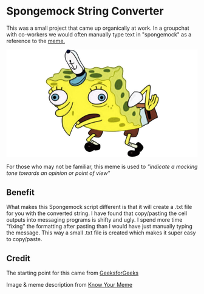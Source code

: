 
# Spongemock String Converter

This was a small project that came up organically at work. In a groupchat with co-workers we would often manually type text in "spongemock" as a reference to the [meme.](https://knowyourmeme.com/memes/mocking-spongebob)

![Alt text](https://github.com/rreichhard/spongemock/blob/main/mockingspongebobbb.jpg)

For those who may not be familiar, this meme is used to *"indicate a mocking tone towards an opinion or point of view"*

## Benefit

What makes this Spongemock script different is that it will create a .txt file for you with the converted string. I have found that copy/pasting the cell outputs into messaging programs is shifty and ugly. I spend more time "fixing" the formatting after pasting than I would have just manually typing the message. This way a small .txt file is created which makes it super easy to copy/paste.

## Credit

The starting point for this came from [GeeksforGeeks](https://www.geeksforgeeks.org/spongebob-mocking-text-generator-python)

Image & meme description from [Know Your Meme](https://knowyourmeme.com/memes/mocking-spongebob)




